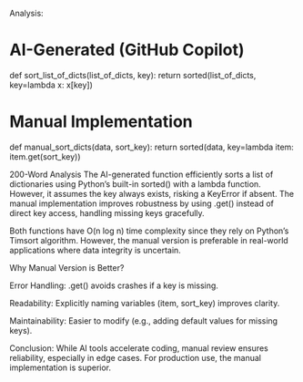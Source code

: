 Analysis:


# AI-Generated (GitHub Copilot)  
def sort_list_of_dicts(list_of_dicts, key):
    return sorted(list_of_dicts, key=lambda x: x[key])

# Manual Implementation  
def manual_sort_dicts(data, sort_key):
    return sorted(data, key=lambda item: item.get(sort_key))

200-Word Analysis
The AI-generated function efficiently sorts a list of dictionaries using Python’s built-in sorted() with a lambda function. However, it assumes the key always exists, risking a KeyError if absent. The manual implementation improves robustness by using .get() instead of direct key access, handling missing keys gracefully.

Both functions have O(n log n) time complexity since they rely on Python’s Timsort algorithm. However, the manual version is preferable in real-world applications where data integrity is uncertain.

Why Manual Version is Better?

Error Handling: .get() avoids crashes if a key is missing.

Readability: Explicitly naming variables (item, sort_key) improves clarity.

Maintainability: Easier to modify (e.g., adding default values for missing keys).

Conclusion: While AI tools accelerate coding, manual review ensures reliability, especially in edge cases. For production use, the manual implementation is superior.



